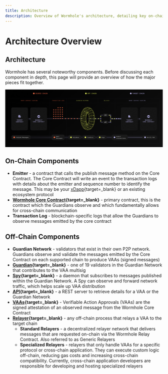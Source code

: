 ```yaml
---
title: Architecture
description: Overview of Wormhole's architecture, detailing key on-chain and off-chain components like the Core Contract, Guardian Network, and relayers.
---
```

<!--
need to link this page in the introduction page once its merged
need to add links
-->
# Architecture Overview

## Architecture

Wormhole has several noteworthy components. Before discussing each component in depth, this page will provide an overview of how the major pieces fit together.

![Wormhole architecture detailed diagram: source to target chain communication.](/images/learn/architecture/architecture-1.webp)

## On-Chain Components

- **Emitter** - a contract that calls the publish message method on the Core Contract. The Core Contract will write an event to the transaction logs with details about the emitter and sequence number to identify the message. This may be your [xDapp](#){target=\_blank} or an existing ecosystem protocol <!-- link to glossary xDapp -->
- **[Wormhole Core Contract](#){target=\_blank}** - primary contract, this is the contract which the Guardians observe and which fundamentally allows for cross-chain communication <!-- link to core contracts page -->
- **Transaction Log** - blockchain-specific logs that allow the Guardians to observe messages emitted by the core contract

## Off-Chain Components

- **Guardian Network** - validators that exist in their own P2P network. Guardians observe and validate the messages emitted by the Core Contract on each supported chain to produce VAAs (signed messages)
- **[Guardian](#){target=\_blank}** - one of 19 validators in the Guardian Network that contributes to the VAA multisig
- **[Spy](#){target=\_blank}** - a daemon that subscribes to messages published within the Guardian Network. A Spy can observe and forward network traffic, which helps scale up VAA distribution
- **[API](#){target=\_blank}** - a REST server to retrieve details for a VAA or the Guardian Network
- **[VAAs](/learn/infrastructure/vaas/){target=\_blank}** - Verifiable Action Approvals (VAAs) are the signed attestation of an observed message from the Wormhole Core Contract
- **[Relayer](#){target=\_blank}** - any off-chain process that relays a VAA to the target chain
    - **Standard Relayers** - a decentralized relayer network that delivers messages that are requested on-chain via the Wormhole Relay Contract. Also referred to as Generic Relayers
    - **Specialized Relayers** - relayers that only handle VAAs for a specific protocol or cross-chain application. They can execute custom logic off-chain, reducing gas costs and increasing cross-chain compatibility. Currently, cross-chain application developers are responsible for developing and hosting specialized relayers

